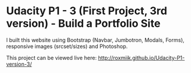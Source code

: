 # Udacity P1 - 3 (First Project, 3rd version) - Build a Portfolio Site

I built this website using Bootstrap (Navbar, Jumbotron, Modals, Forms), responsive images (srcset/sizes) and Photoshop.

This project can be viewed live here: http://roxmiik.github.io/Udacity-P1-version-3/ 

